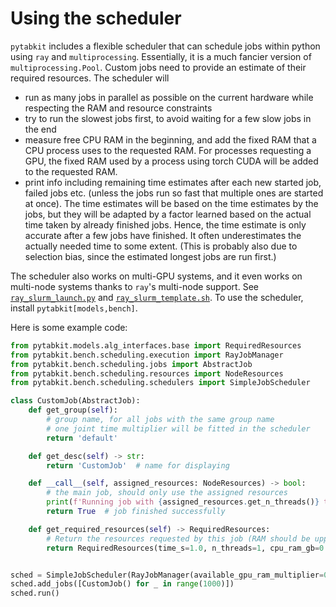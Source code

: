 # Using the scheduler

`pytabkit` includes a flexible scheduler that can schedule jobs within python using `ray` and `multiprocessing`.
Essentially, it is a much fancier version of `multiprocessing.Pool`.
Custom jobs need to provide an estimate of their required resources. The scheduler will
- run as many jobs in parallel as possible on the current hardware while respecting the RAM and resource constraints
- try to run the slowest jobs first, to avoid waiting for a few slow jobs in the end
- measure free CPU RAM in the beginning, and add the fixed RAM that a CPU process uses to the requested RAM. 
  For processes requesting a GPU, the fixed RAM used by a process using torch CUDA will be added to the requested RAM.
- print info including remaining time estimates after each new started job, failed jobs etc.
  (unless the jobs run so fast that multiple ones are started at once). 
  The time estimates will be based on the time estimates by the jobs, 
  but they will be adapted by a factor learned based on the actual time taken by already finished jobs. 
  Hence, the time estimate is only accurate after a few jobs have finished. 
  It often underestimates the actually needed time to some extent.
  (This is probably also due to selection bias, since the estimated longest jobs are run first.)

The scheduler also works on multi-GPU systems,
and it even works on multi-node systems thanks to `ray`'s multi-node support. 
See [`ray_slurm_launch.py`](https://github.com/dholzmueller/pytabkit/blob/main/scripts/ray_slurm_launch.py) 
and [`ray_slurm_template.sh`](https://github.com/dholzmueller/pytabkit/blob/main/scripts/ray_slurm_template.sh).
To use the scheduler, install `pytabkit[models,bench]`.

Here is some example code:

```python
from pytabkit.models.alg_interfaces.base import RequiredResources
from pytabkit.bench.scheduling.execution import RayJobManager
from pytabkit.bench.scheduling.jobs import AbstractJob
from pytabkit.bench.scheduling.resources import NodeResources
from pytabkit.bench.scheduling.schedulers import SimpleJobScheduler

class CustomJob(AbstractJob):
    def get_group(self):
        # group name, for all jobs with the same group name
        # one joint time multiplier will be fitted in the scheduler
        return 'default'

    def get_desc(self) -> str:
        return 'CustomJob'  # name for displaying

    def __call__(self, assigned_resources: NodeResources) -> bool:
        # the main job, should only use the assigned resources
        print(f'Running job with {assigned_resources.get_n_threads()} threads', flush=True)
        return True  # job finished successfully

    def get_required_resources(self) -> RequiredResources:
        # Return the resources requested by this job (RAM should be upper bounds, time doesn't need to be)
        return RequiredResources(time_s=1.0, n_threads=1, cpu_ram_gb=0.1, n_gpus=0, gpu_ram_gb=0.0, gpu_usage=1.0)


sched = SimpleJobScheduler(RayJobManager(available_gpu_ram_multiplier=0.7))
sched.add_jobs([CustomJob() for _ in range(1000)])
sched.run()
```